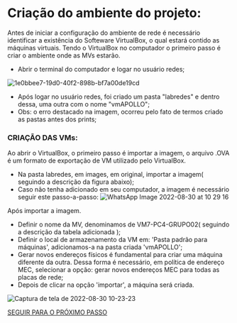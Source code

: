 # Criação do ambiente do projeto:

Antes de iniciar a configuração do ambiente de rede é necessário identificar a existência do Softeware VirtualBox, o qual estará contido as máquinas virtuais.
Tendo o VirtualBox no computador o primeiro passo é criar o ambiente onde as MVs estarão.



- Abrir o terminal do computador e logar no usuário redes;


![1e0bbee7-19d0-40f2-898b-bf7a00de19cd](https://user-images.githubusercontent.com/97605797/187445010-6dfd4137-5473-4954-9359-c275732bd387.jpeg)
- Após logar no usuário redes, foi criado um pasta "labredes" e dentro dessa, uma outra com o nome "vmAPOLLO"; 
- Obs: o erro destacado na imagem, ocorreu pelo fato de termos criado as pastas antes dos prints;

### CRIAÇÃO DAS VMs:

Ao abrir o VirtualBox, o primeiro passo é importar a imagem, o arquivo .OVA é um formato de exportação de VM utilizado pelo VirtualBox.
- Na pasta labredes, em images, em original, importar a imagem( seguindo a descrição da figura abaixo);
- Caso não tenha adicionado em seu computador, a imagem é necessário seguir este passo-a-passo: 
![WhatsApp Image 2022-08-30 at 10 29 16](https://user-images.githubusercontent.com/97605797/187450057-e0371d55-9474-486b-b1a1-0b050f06328e.jpeg)

Após importar a imagem.
- Definir o nome da MV, denominamos de VM7-PC4-GRUPO02( seguindo a descrição da tabela adicionada );
- Definir o local de armazenamento da VM em: 'Pasta padrão para máquinas', adicionamos-a na pasta criada 'vmAPOLLO';
- Gerar novos endereços físicos é fundamental para criar uma máquina diferente da outra. Dessa forma é necessário, em política de endereço MEC, selecionar a opção: gerar novos endereços MEC para todas as placas de rede;
- Depois de clicar na opção 'importar', a máquina será criada.


![Captura de tela de 2022-08-30 10-23-23](https://user-images.githubusercontent.com/97605797/187450003-f2cd1330-616d-4b9a-b2f8-af8490cf3128.png)

[SEGUIR PARA O PRÓXIMO PASSO](https://github.com/laurargs/RedeApolo/blob/main/RedeApolo-main/RedeApolo-main/2%20-%20Roteiro%20SSH-Server.md)
